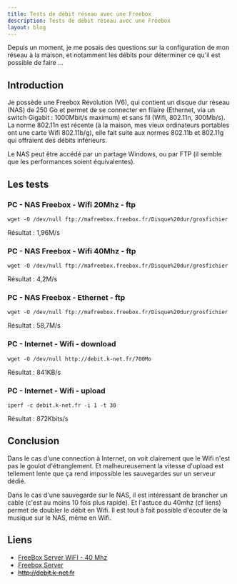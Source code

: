 ```yaml
---
title: Tests de débit réseau avec une Freebox
description: Tests de débit réseau avec une Freebox
layout: blog
---
```

Depuis un moment, je me posais des questions sur la configuration de mon réseau à la maison, et
notamment les débits pour déterminer ce qu'il est possible de faire …

## Introduction

Je possède une Freebox Révolution (V6), qui contient un disque dur réseau (NAS) de 250 Go et permet
de se connecter en filaire (Ethernet, via un switch Gigabit : 1000Mbit/s maximum) et sans fil (Wifi,
802.11n, 300Mb/s). La norme 802.11n est récente (à la maison, mes vieux ordinateurs portables ont
une carte Wifi 802.11b/g), elle fait suite aux normes 802.11b et 802.11g qui offraient des débits
inférieurs.

Le NAS peut être accédé par un partage Windows, ou par FTP (il semble que les performances soient
équivalentes).

## Les tests

### PC - NAS Freebox - Wifi 20Mhz - ftp

```
wget -O /dev/null ftp://mafreebox.freebox.fr/Disque%20dur/grosfichier
```

Résultat : 1,96M/s

### PC - NAS Freebox - Wifi 40Mhz - ftp

```
wget -O /dev/null ftp://mafreebox.freebox.fr/Disque%20dur/grosfichier
```

Résultat : 4,2M/s

### PC - NAS Freebox - Ethernet - ftp

```
wget -O /dev/null ftp://mafreebox.freebox.fr/Disque%20dur/grosfichier
```

Résultat : 58,7M/s

### PC - Internet - Wifi - download

```
wget -O /dev/null http://debit.k-net.fr/700Mo
```

Résultat : 841KB/s

### PC - Internet - Wifi - upload

```
iperf -c debit.k-net.fr -i 1 -t 30
```

Résultat : 872Kbits/s

## Conclusion

Dans le cas d'une connection à Internet, on voit clairement que le Wifi n'est pas le goulot
d'étranglement. Et malheureusement la vitesse d'upload est tellement lente que ça rend impossible
les sauvegardes sur un serveur dédié.

Dans le cas d'une sauvegarde sur le NAS, il est intéressant de brancher un cable (c'est au moins 10
fois plus rapide). Et l'astuce du 40mhz (cf liens) permet de doubler le débit en Wifi. Il est tout à
fait possible d'écouter de la musique sur le NAS, même en Wifi.

## Liens

-   [FreeBox Server WiFI - 40 Mhz](http://www.samn0.fr/index.php/tag/40-mhz-canal-inferieur)
-   [Freebox Server](http://www.freebox-v6.fr/wiki/index.php?title=Freebox_Server)
-   ~~http://debit.k-net.fr~~

